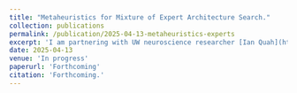 ```yaml
--- 
title: "Metaheuristics for Mixture of Expert Architecture Search." 
collection: publications 
permalink: /publication/2025-04-13-metaheuristics-experts 
excerpt: 'I am partnering with UW neuroscience researcher [Ian Quah](https://ianq.ai/) to investigate neuro science informed heuristics in the search for ultra energy efficient and performant edge vision transformers, through data dependent subnetwork computation.' 
date: 2025-04-13 
venue: 'In progress' 
paperurl: 'Forthcoming' 
citation: 'Forthcoming.' 
---
```

